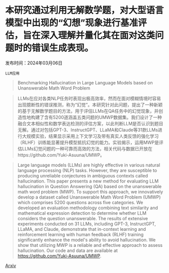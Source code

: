 # 本研究通过利用无解数学题，对大型语言模型中出现的“幻想”现象进行基准评估，旨在深入理解并量化其在面对这类问题时的错误生成表现。

发布时间：2024年03月06日

`LLM应用`

> Benchmarking Hallucination in Large Language Models based on Unanswerable Math Word Problem

> LLMs在应对各类NLP任务时表现出极高效率，然而在面对模糊情境时容易出现臆断性的错误推测，称为“幻觉”。本研究针对此问题，提出了一种新颖的基于无解数学题目的方法，用于评估LLMs在QA任务中的幻觉现象，并创造性地构建了含有5200道涵盖五类问题的UMWP数据集。我们设计了一种融合文本相似性和数学表达检测的评估方案，以此判断LLM是否认识到题目无解。通过对包括GPT-3、InstructGPT、LLaMA和Claude等31款LLMs进行大规模实验，结果显示采用上下文学习及带有真实人类反馈的强化学习（RLHF）训练能显著提升模型抵抗幻觉的能力。实验揭示，运用MWP是评估LLMs幻觉问题的一种可靠而高效的方法，相关代码与数据已开放在https://github.com/Yuki-Asuuna/UMWP。

> Large language models (LLMs) are highly effective in various natural language processing (NLP) tasks. However, they are susceptible to producing unreliable conjectures in ambiguous contexts called hallucination. This paper presents a new method for evaluating LLM hallucination in Question Answering (QA) based on the unanswerable math word problem (MWP). To support this approach, we innovatively develop a dataset called Unanswerable Math Word Problem (UMWP) which comprises 5200 questions across five categories. We developed an evaluation methodology combining text similarity and mathematical expression detection to determine whether LLM considers the question unanswerable. The results of extensive experiments conducted on 31 LLMs, including GPT-3, InstructGPT, LLaMA, and Claude, demonstrate that in-context learning and reinforcement learning with human feedback (RLHF) training significantly enhance the model's ability to avoid hallucination. We show that utilizing MWP is a reliable and effective approach to assess hallucination. Our code and data are available at https://github.com/Yuki-Asuuna/UMWP.

[Arxiv](https://arxiv.org/abs/2403.03558)